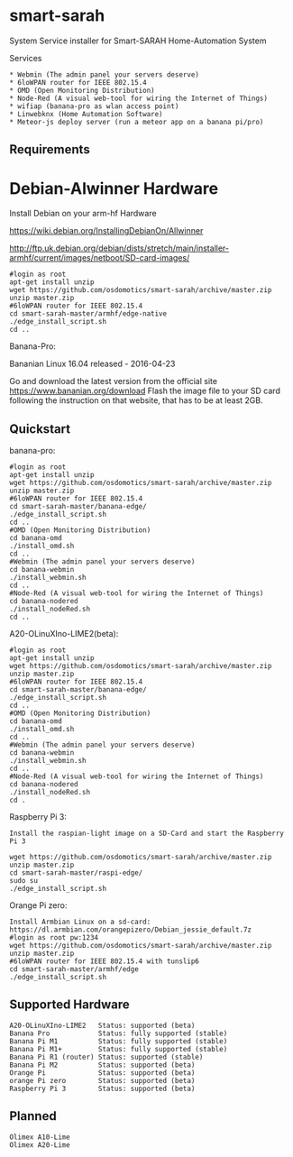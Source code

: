 ﻿smart-sarah
===========

System Service installer for Smart-SARAH Home-Automation System

Services

    * Webmin (The admin panel your servers deserve)
    * 6loWPAN router for IEEE 802.15.4
    * OMD (Open Monitoring Distribution)
    * Node-Red (A visual web-tool for wiring the Internet of Things)
    * wifiap (banana-pro as wlan access point)
    * Linwebknx (Home Automation Software)
    * Meteor-js deploy server (run a meteor app on a banana pi/pro)    

Requirements
------------
Debian-Alwinner Hardware
========================

Install Debian on your arm-hf Hardware

https://wiki.debian.org/InstallingDebianOn/Allwinner

http://ftp.uk.debian.org/debian/dists/stretch/main/installer-armhf/current/images/netboot/SD-card-images/

    #login as root
    apt-get install unzip
    wget https://github.com/osdomotics/smart-sarah/archive/master.zip
    unzip master.zip
    #6loWPAN router for IEEE 802.15.4
    cd smart-sarah-master/armhf/edge-native
    ./edge_install_script.sh
    cd ..

Banana-Pro:

Bananian Linux 16.04 released - 2016-04-23

Go and download the latest version from the official site https://www.bananian.org/download Flash the image file to your SD card following the instruction on that website, that has to be at least 2GB.


Quickstart
----------
banana-pro:

    #login as root
    apt-get install unzip
    wget https://github.com/osdomotics/smart-sarah/archive/master.zip
    unzip master.zip
    #6loWPAN router for IEEE 802.15.4
    cd smart-sarah-master/banana-edge/
    ./edge_install_script.sh
    cd ..
    #OMD (Open Monitoring Distribution)
    cd banana-omd
    ./install_omd.sh
    cd ..
    #Webmin (The admin panel your servers deserve)
    cd banana-webmin
    ./install_webmin.sh
    cd ..
    #Node-Red (A visual web-tool for wiring the Internet of Things)
    cd banana-nodered
    ./install_nodeRed.sh 
    cd ..

A20-OLinuXIno-LIME2(beta):

    #login as root
    apt-get install unzip
    wget https://github.com/osdomotics/smart-sarah/archive/master.zip
    unzip master.zip
    #6loWPAN router for IEEE 802.15.4
    cd smart-sarah-master/banana-edge/
    ./edge_install_script.sh
    cd ..
    #OMD (Open Monitoring Distribution)
    cd banana-omd
    ./install_omd.sh
    cd ..
    #Webmin (The admin panel your servers deserve)
    cd banana-webmin
    ./install_webmin.sh
    cd ..
    #Node-Red (A visual web-tool for wiring the Internet of Things)
    cd banana-nodered
    ./install_nodeRed.sh 
    cd .
    
Raspberry Pi 3:

    Install the raspian-light image on a SD-Card and start the Raspberry Pi 3

    wget https://github.com/osdomotics/smart-sarah/archive/master.zip
    unzip master.zip
    cd smart-sarah-master/raspi-edge/
    sudo su
    ./edge_install_script.sh

Orange Pi zero:

    Install Armbian Linux on a sd-card:
    https://dl.armbian.com/orangepizero/Debian_jessie_default.7z
    #login as root pw:1234
    wget https://github.com/osdomotics/smart-sarah/archive/master.zip
    unzip master.zip
    #6loWPAN router for IEEE 802.15.4 with tunslip6
    cd smart-sarah-master/armhf/edge
    ./edge_install_script.sh

Supported Hardware
------------------

    A20-OLinuXIno-LIME2   Status: supported (beta)
    Banana Pro            Status: fully supported (stable)
    Banana Pi M1          Status: fully supported (stable)
    Banana Pi M1+         Status: fully supported (stable)
    Banana Pi R1 (router) Status: supported (stable)
    Banana Pi M2          Status: supported (beta)
    Orange Pi             Status: supported (beta)
    orange Pi zero        Status: supported (beta)
    Raspberry Pi 3        Status: supported (beta)
    
Planned
-------

    Olimex A10-Lime
    Olimex A20-Lime

